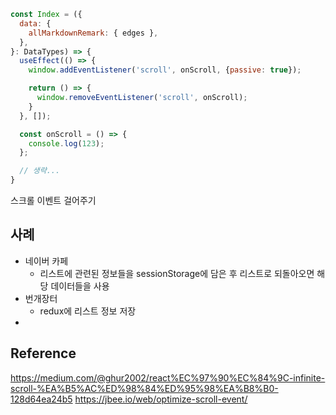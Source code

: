 ```javascript
const Index = ({
  data: {
    allMarkdownRemark: { edges },
  },
}: DataTypes) => {
  useEffect(() => {
    window.addEventListener('scroll', onScroll, {passive: true});

    return () => {
      window.removeEventListener('scroll', onScroll);
    }
  }, []);

  const onScroll = () => {
    console.log(123);
  };

  // 생략...
}
```
스크롤 이벤트 걸어주기 


## 사례 
- 네이버 카페 
  - 리스트에 관련된 정보들을 sessionStorage에 담은 후 리스트로 되돌아오면 해당 데이터들을 사용
- 번개장터
  - redux에 리스트 정보 저장
- 


## Reference
https://medium.com/@ghur2002/react%EC%97%90%EC%84%9C-infinite-scroll-%EA%B5%AC%ED%98%84%ED%95%98%EA%B8%B0-128d64ea24b5
https://jbee.io/web/optimize-scroll-event/

